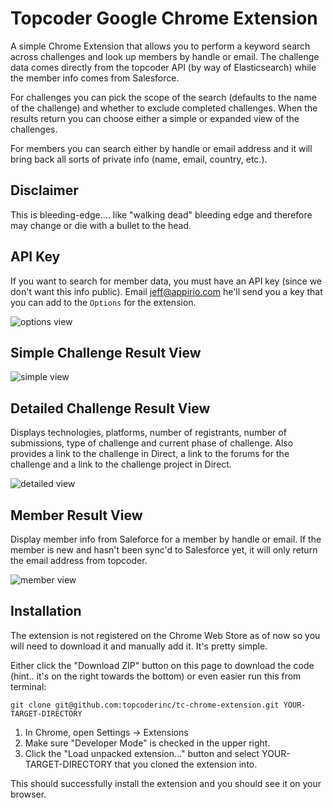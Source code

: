# Topcoder Google Chrome Extension

A simple Chrome Extension that allows you to perform a keyword search across challenges and look up members by handle or email. The challenge data comes directly from the topcoder API (by way of Elasticsearch) while the member info comes from Salesforce.

For challenges you can pick the scope of the search (defaults to the name of the challenge) and whether to exclude completed challenges. When the results return you can choose either a simple or expanded view of the challenges.

For members you can search either by handle or email address and it will bring back all sorts of private info (name, email, country, etc.).

## Disclaimer

This is bleeding-edge.... like "walking dead" bleeding edge and therefore may change or die with a bullet to the head.

## API Key

If you want to search for member data, you must have an API key (since we don't want this info public). Email jeff@appirio.com he'll send you a key that you can add to the `Options` for the extension.

![options view](https://github.com/topcoderinc/tc-chrome-extension/blob/master/images/screenshot-options.png?raw=true)

## Simple Challenge Result View

![simple view](https://github.com/topcoderinc/tc-chrome-extension/blob/master/images/screenshot-simple.png?raw=true)

## Detailed Challenge Result View

Displays technologies, platforms, number of registrants, number of submissions, type of challenge and current phase of challenge. Also provides a link to the challenge in Direct, a link to the forums for the challenge and a link to the challenge project in Direct.

![detailed view](https://raw.githubusercontent.com/topcoderinc/tc-chrome-extension/master/images/screenshot-detailed.png)

## Member Result View

Display member info from Saleforce for a member by handle or email. If the member is new and hasn't been sync'd to Salesforce yet, it will only return the email address from topcoder.

![member  view](https://github.com/topcoderinc/tc-chrome-extension/blob/master/images/screenshot-member.png?raw=true)

## Installation

The extension is not registered on the Chrome Web Store as of now so you will need to download it and manually add it. It's pretty simple.

Either click the "Download ZIP" button on this page to download the code (hint.. it's on the right towards the bottom) or even easier run this from terminal:

    git clone git@github.com:topcoderinc/tc-chrome-extension.git YOUR-TARGET-DIRECTORY

1. In Chrome, open Settings -> Extensions  
2. Make sure "Developer Mode" is checked in the upper right.  
3. Click the "Load unpacked extension..." button and select YOUR-TARGET-DIRECTORY that you cloned the extension into.

This should successfully install the extension and you should see it on your browser.
